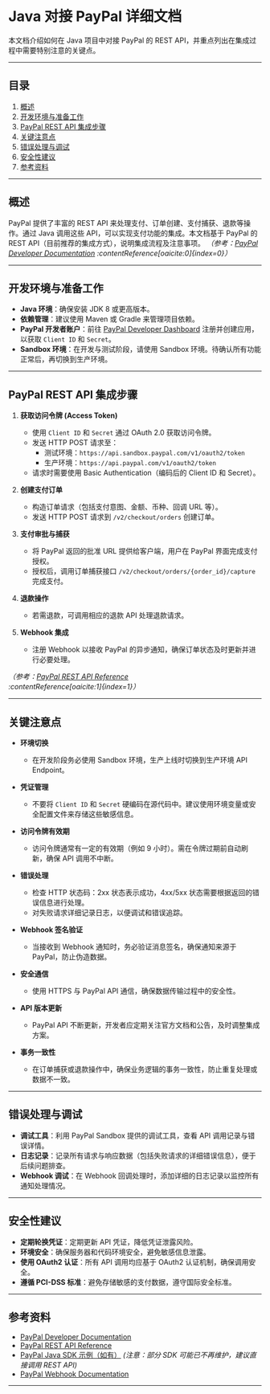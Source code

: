 # Java 对接 PayPal 详细文档

本文档介绍如何在 Java 项目中对接 PayPal 的 REST API，并重点列出在集成过程中需要特别注意的关键点。

---

## 目录
1. [概述](#概述)
2. [开发环境与准备工作](#开发环境与准备工作)
3. [PayPal REST API 集成步骤](#paypal-rest-api-集成步骤)
4. [关键注意点](#关键注意点)
5. [错误处理与调试](#错误处理与调试)
6. [安全性建议](#安全性建议)
7. [参考资料](#参考资料)

---

## 概述

PayPal 提供了丰富的 REST API 来处理支付、订单创建、支付捕获、退款等操作。通过 Java 调用这些 API，可以实现支付功能的集成。本文档基于 PayPal 的 REST API（目前推荐的集成方式），说明集成流程及注意事项。
*（参考：[PayPal Developer Documentation](https://developer.paypal.com) :contentReference[oaicite:0]{index=0}）*

---

## 开发环境与准备工作

- **Java 环境**：确保安装 JDK 8 或更高版本。
- **依赖管理**：建议使用 Maven 或 Gradle 来管理项目依赖。
- **PayPal 开发者账户**：前往 [PayPal Developer Dashboard](https://developer.paypal.com) 注册并创建应用，以获取 `Client ID` 和 `Secret`。
- **Sandbox 环境**：在开发与测试阶段，请使用 Sandbox 环境。待确认所有功能正常后，再切换到生产环境。

---

## PayPal REST API 集成步骤

1. **获取访问令牌 (Access Token)**
   - 使用 `Client ID` 和 `Secret` 通过 OAuth 2.0 获取访问令牌。
   - 发送 HTTP POST 请求至：
     - 测试环境：`https://api.sandbox.paypal.com/v1/oauth2/token`
     - 生产环境：`https://api.paypal.com/v1/oauth2/token`
   - 请求时需要使用 Basic Authentication（编码后的 Client ID 和 Secret）。

2. **创建支付订单**
   - 构造订单请求（包括支付意图、金额、币种、回调 URL 等）。
   - 发送 HTTP POST 请求到 `/v2/checkout/orders` 创建订单。

3. **支付审批与捕获**
   - 将 PayPal 返回的批准 URL 提供给客户端，用户在 PayPal 界面完成支付授权。
   - 授权后，调用订单捕获接口 `/v2/checkout/orders/{order_id}/capture` 完成支付。

4. **退款操作**
   - 若需退款，可调用相应的退款 API 处理退款请求。

5. **Webhook 集成**
   - 注册 Webhook 以接收 PayPal 的异步通知，确保订单状态及时更新并进行必要处理。

*（参考：[PayPal REST API Reference](https://developer.paypal.com/docs/api/overview/) :contentReference[oaicite:1]{index=1}）*

---

## 关键注意点

- **环境切换**
  - 在开发阶段务必使用 Sandbox 环境，生产上线时切换到生产环境 API Endpoint。

- **凭证管理**
  - 不要将 `Client ID` 和 `Secret` 硬编码在源代码中。建议使用环境变量或安全配置文件来存储这些敏感信息。

- **访问令牌有效期**
  - 访问令牌通常有一定的有效期（例如 9 小时）。需在令牌过期前自动刷新，确保 API 调用不中断。

- **错误处理**
  - 检查 HTTP 状态码：2xx 状态表示成功，4xx/5xx 状态需要根据返回的错误信息进行处理。
  - 对失败请求详细记录日志，以便调试和错误追踪。

- **Webhook 签名验证**
  - 当接收到 Webhook 通知时，务必验证消息签名，确保通知来源于 PayPal，防止伪造数据。

- **安全通信**
  - 使用 HTTPS 与 PayPal API 通信，确保数据传输过程中的安全性。

- **API 版本更新**
  - PayPal API 不断更新，开发者应定期关注官方文档和公告，及时调整集成方案。

- **事务一致性**
  - 在订单捕获或退款操作中，确保业务逻辑的事务一致性，防止重复处理或数据不一致。

---

## 错误处理与调试

- **调试工具**：利用 PayPal Sandbox 提供的调试工具，查看 API 调用记录与错误详情。
- **日志记录**：记录所有请求与响应数据（包括失败请求的详细错误信息），便于后续问题排查。
- **Webhook 调试**：在 Webhook 回调处理时，添加详细的日志记录以监控所有通知处理情况。

---

## 安全性建议

- **定期轮换凭证**：定期更新 API 凭证，降低凭证泄露风险。
- **环境安全**：确保服务器和代码环境安全，避免敏感信息泄露。
- **使用 OAuth2 认证**：所有 API 调用均应基于 OAuth2 认证机制，确保调用安全。
- **遵循 PCI-DSS 标准**：避免存储敏感的支付数据，遵守国际安全标准。

---

## 参考资料

- [PayPal Developer Documentation](https://developer.paypal.com/)
- [PayPal REST API Reference](https://developer.paypal.com/docs/api/overview/)
- [PayPal Java SDK 示例（如有）](https://github.com/paypal/PayPal-Java-SDK) *(注意：部分 SDK 可能已不再维护，建议直接调用 REST API)*
- [PayPal Webhook Documentation](https://developer.paypal.com/docs/api-basics/notifications/webhooks/)

---

